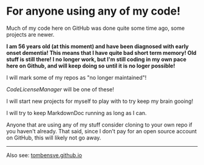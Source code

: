 

# For anyone using any of my code!

Much of my code here on GitHub was done quite some time ago, some projects are newer.

**I am 56 years old (at this moment) and have been diagnosed with early onset dementia! This means 
that I have quite bad short term memory! Old stuff is still there! I no longer work, but I'm still 
coding in my own pace here on Github, and will keep doing so until it is no loger possible!**

I will mark some of my repos as "no longer maintained"! 

_CodeLicenseManager_ will be one of these!

I will start new projects for myself to play with to try keep my brain gooing!

I will try to keep MarkdownDoc running as long as I can. 

Anyone that are using any of my stuff consider cloning to your own repo if you haven't 
already. That said, since I don't pay for an open source account on GitHub,
this will likely not go away.

----

Also see:  [tombensve.github.io](https://tombensve.github.io)

